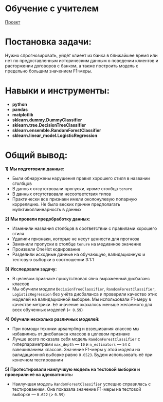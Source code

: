 # Обучение с учителем  
[Проект](Яндекс.Практикум%20«Обучение%20с%20учителем»%20на%20GitHub.ipynb)  
# Постановка задачи:    
Нужно спрогнозировать, уйдёт клиент из банка в ближайшее время или нет по предоставленным историческим данным о поведении клиентов и расторжении договоров с банком, а также построить модель с предельно большим значением F1-меры.  
# Навыки и инструменты:  
* **python**    
* **pandas**  
* **matplotlib**  
* **sklearn.dummy.DummyClassifier**  
* **sklearn.tree.DecisionTreeClassifier**   
* **sklearn.ensemble.RandomForestClassifier**   
* **sklearn.linear_model.LogisticRegression**  
# Общий вывод:  
**1) Мы подготовили данные:** 
- Были обнаружены нарушения правил хорошего стиля в названии столбцов
- В данных отсутствовали пропуски, кроме столбца `tenure`
- В данных отсутствовали несоответствия типов
- Практически все признаки имели околонулевую попарную корреляцию. Не было веских причин предполагать мультиколлинеарность в данных

**2) Мы провели предобработку данных:**
- Изменили названия столбцов в соответствии с правилами хорошего стиля
- Удалили признаки, которые не несут ценности для прогноза
- Заменили пропуски в столбце `tenure` на медианное значение
- Произвели OneHot кодирование
- Разделили исходные данные на обучающую, валидационную и тестовую выборки в соотношении 3:1:1

**3) Исследовали задачу:**
- В целевом признаке присутствовал явно выраженный дисбаланс классов
- Мы обучили модели `DecisionTreeClassifier`, `RandomForestClassifier`, `LogisticRegression` без учёта дисбаланса и проверили качество этих моделей на валидационной выборке. Мы использовали F1-меру в качестве метрики. Её значение оказалось меньше желаемого для всех обученных моделей (`< 0.59`)

**4) Обучили несколько различных моделей:**
- При помощи техники upsampling и взвешивания классов мы избавились от дисбаланса классов в целевом признаке
- Лучше всего показала себя модель `RandomForestClassifier` с гиперпараметрами `max_depth` — `10` и `n_estimators` — `54` с взвешиванием классов. Значение F1-меры у этой модели на валидационной выборке равно `0.6523`. Будем использовать её при конечном тестировании

**5) Протестировали наилучшую модель на тестовой выборке и проверили её на адекватность:**
- Наилучшая модель `RandomForestClassifier` успешно справилась с тестированием. Она показала значение F1-меры на тестовой выборке — `0.622` (> `0.59`)